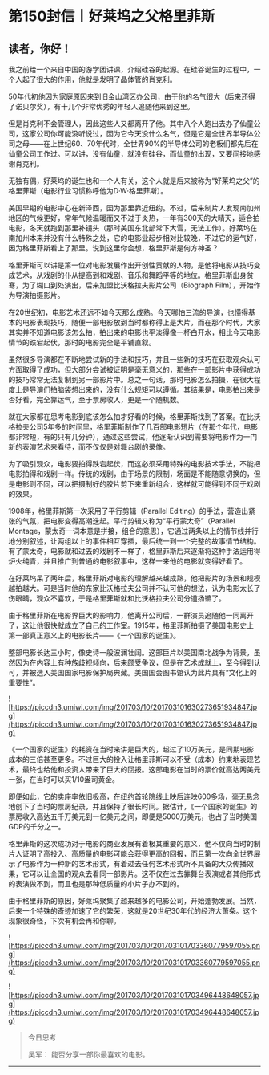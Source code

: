 # 第150封信丨好莱坞之父格里菲斯

## 读者，你好！

我之前给一个来自中国的游学团讲课，介绍硅谷的起源。在硅谷诞生的过程中，一个人起了很大的作用，他就是发明了晶体管的肖克利。

50年代初他因为家庭原因来到旧金山湾区办公司，由于他的名气很大（后来还得了诺贝尔奖），有十几个非常优秀的年轻人追随他来到这里。

但是肖克利不会管理人，因此这些人又都离开了他。其中八个人跑出去办了仙童公司，这家公司你可能没听说过，因为它今天没什么名气，但是它是全世界半导体公司之母——在上世纪60、70年代时，全世界90%的半导体公司的老板们都先后在仙童公司工作过。可以讲，没有仙童，就没有硅谷，而仙童的出现，又要间接地感谢肖克利。

无独有偶，好莱坞的诞生也和一个人有关，这个人就是后来被称为“好莱坞之父”的格里菲斯（电影行业习惯称呼他为D·W·格里菲斯）。

美国早期的电影中心在新泽西，因为那里靠近纽约。不过，后来制片人发现南加州地区的气候更好，常年气候温暖而又不过于炎热，一年有300天的大晴天，适合拍电影，冬天就跑到那里补镜头（那时美国东北部常下大雪，无法工作）。好莱坞在南加州本来并没有什么特殊之处，它的电影业起步相对比较晚，不过它的运气好，因为格里菲斯看上了那里。说到这里你会想，格里菲斯是何方神圣？

格里菲斯可以讲是第一位对电影发展作出开创性贡献的人物，是他将电影从技巧变成艺术，从戏剧的仆从提高到和戏剧、音乐和舞蹈平等的地位。格里菲斯出身贫寒，为了糊口到处演出，后来加盟比沃格拉夫影片公司（Biograph Film），开始作为导演拍摄影片。

在20世纪初，电影艺术还远不如今天那么成熟。今天哪怕三流的导演，也懂得基本的电影表现技巧，随便一部电影放到当时都称得上是大片，而在那个时代，大家其实并不知道电影该怎么拍，拍出来的电影也平淡得像一杯白开水，相比今天电影情节的跌宕起伏，那时的电影完全是平铺直叙。

虽然很多导演都在不断地尝试新的手法和技巧，并且一些新的技巧在获取观众认可方面取得了成功，但大部分尝试被证明是毫无意义的，那些在一部影片中获得成功的技巧常常无法复制到另一部影片中。总之一句话，那时电影怎么拍摄，在很大程度上是导演们拍脑袋想出来的，没有什么规矩可以遵循。其结果是，电影拍出来是否好看，完全靠运气，至于票房收入，更是一个随机数。

就在大家都在思考电影到底该怎么拍才好看的时候，格里菲斯找到了答案。在比沃格拉夫公司5年多的时间里，格里菲斯制作了几百部电影短片（在那个年代，电影都非常短，有的只有几分钟），通过这些尝试，他逐渐认识到需要将电影作为一门新的表演艺术来看待，而不仅仅是对舞台剧的录像。

为了吸引观众，电影要拍得跌宕起伏，而这必须采用特殊的电影技术手法，不能把电影拍得和戏剧一样。传统的戏剧，由于场景的限制，场面是不能随意切换的，但是电影则不同，可以把摄制好的胶片剪下来重新组合，这样就可能得到不同于戏剧的效果。

1908年，格里菲斯第一次采用了平行剪辑（Parallel Editing）的手法，营造出紧张的气氛，把电影变得高潮迭起。平行剪辑又称为“平行蒙太奇”（Parallel Montage，蒙太奇一词本意是拼接，组合的意思），它通过两条以上的情节线并行地分别叙述，让两组以上的事件相互穿插，最后统一到一个完整的故事情节结构。有了蒙太奇，电影就和过去的戏剧不一样了，格里菲斯后来逐渐将这种手法运用得炉火纯青，并且推广到普通的电影叙事中，这样一来他的电影就变得好看了。

在好莱坞呆了两年后，格里菲斯对电影的理解越来越成熟，他把影片的场景和规模越拍越大。可是当时他的东家比沃格拉夫公司并不认可他的想法，认为电影太长了伤眼睛，观众不喜欢，于是格里菲斯就和比沃格拉夫公司分道扬镳了。

由于格里菲斯在电影界巨大的影响力，他离开公司后，一群演员追随他一同离开了，这让他很快就成立了自己的工作室。1915年，格里菲斯拍摄了美国电影史上第一部真正意义上的电影长片——《一个国家的诞生》。

整部电影长达三小时，像史诗一般波澜壮阔。这部巨片以美国南北战争为背景，虽然因为在内容上有种族歧视倾向，后来颇受争议，但是在艺术成就上，至今得到认可，并被选入美国国家电影保护局典藏。美国国会图书馆认为此片具有“文化上的重要性”。

![https://piccdn3.umiwi.com/img/201703/10/201703101630273651934847.jpg](https://piccdn3.umiwi.com/img/201703/10/201703101630273651934847.jpg)

《一个国家的诞生》的耗资在当时来讲是巨大的，超过了10万美元，是同期电影成本的三倍甚至更多。不过巨大的投入让格里菲斯可以不受（成本）约束地表现艺术，最终也给他和投资人带来了巨大的回报。这部电影在当时的票价就高达两美元一张，在当时可以买1/10盎司黄金。

即便如此，它的卖座率依旧极高，在纽约首轮院线上映后连映600多场，毫无悬念地创下了当时的票房纪录，并且保持了很长时间。据估计，《一个国家的诞生》的票房收入高达五千万美元到一亿美元之间，即便是5000万美元，也占了当时美国GDP的千分之一。

格里菲斯的这次成功对于电影的商业发展有着极其重要的意义，他不仅向当时的制片人证明了高投入、高质量的电影可能会获得更高的回报，而且第一次向全世界展示了电影作为一种新的艺术形式，有着过去任何艺术形式所不具备的大众传播效果，它可以让全国的观众去看同一部影片。这不仅在过去靠舞台表演或者其他形式的表演做不到，而且也是那种低质量的小片子办不到的。

由于格里菲斯的原因，好莱坞聚集了越来越多的电影公司，开始蓬勃发展。当然，后来一个特殊的奇迹加速了它的繁荣，这就是20世纪30年代的经济大萧条。这个现象很奇怪，下次有机会再和你聊。

![https://piccdn3.umiwi.com/img/201703/10/201703101703360779597055.png](https://piccdn3.umiwi.com/img/201703/10/201703101703360779597055.png)

![https://piccdn3.umiwi.com/img/201703/10/201703101703496448648057.jpg](https://piccdn3.umiwi.com/img/201703/10/201703101703496448648057.jpg)

> 今日思考
> 
> 吴军： 能否分享一部你最喜欢的电影。

---
